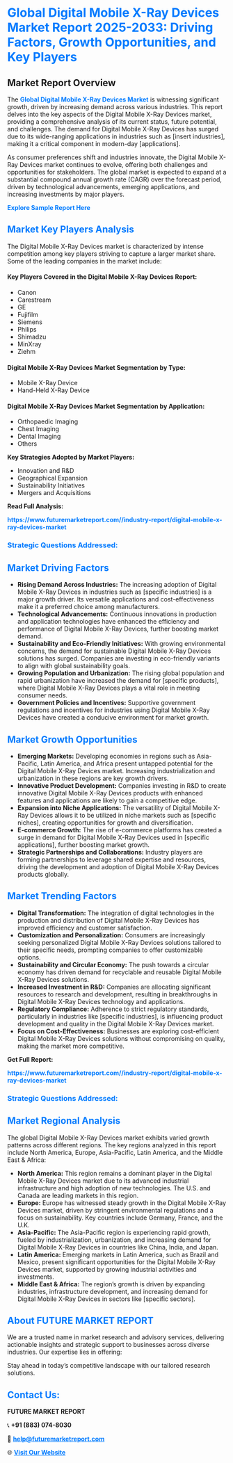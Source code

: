<h1 style="color: #007BFF;">Global Digital Mobile X-Ray Devices Market Report 2025-2033: Driving Factors, Growth Opportunities, and Key Players</h1>

<section id="overview">
<h2>Market Report Overview</h2>
<p>The <a href="https://www.futuremarketreport.com//industry-report/digital-mobile-x-ray-devices-market" style="color: #007BFF; text-decoration: none;"><strong>Global Digital Mobile X-Ray Devices Market</strong></a> is witnessing significant growth, driven by increasing demand across various industries. This report delves into the key aspects of the Digital Mobile X-Ray Devices market, providing a comprehensive analysis of its current status, future potential, and challenges. The demand for Digital Mobile X-Ray Devices has surged due to its wide-ranging applications in industries such as [insert industries], making it a critical component in modern-day [applications].</p>
<p>As consumer preferences shift and industries innovate, the Digital Mobile X-Ray Devices market continues to evolve, offering both challenges and opportunities for stakeholders. The global market is expected to expand at a substantial compound annual growth rate (CAGR) over the forecast period, driven by technological advancements, emerging applications, and increasing investments by major players.</p>
</section>

<section id="overview">
<p><a href="https://www.futuremarketreport.com//request-sample/reportId=54422" style="color: #007BFF; text-decoration: none;"><strong>Explore Sample Report Here</strong></a></p>
</section>

<section id="key-players">
<h2 style="color: #007BFF;">Market Key Players Analysis</h2>
<p>The Digital Mobile X-Ray Devices market is characterized by intense competition among key players striving to capture a larger market share. Some of the leading companies in the market include:</p>
<h4>Key Players Covered in the Digital Mobile X-Ray Devices Report:</h4>
<ul><li>Canon</li><li>Carestream</li><li>GE</li><li>Fujifilm</li><li>Siemens</li><li>Philips</li><li>Shimadzu</li><li>MinXray</li><li>Ziehm</li></ul>
<h4>Digital Mobile X-Ray Devices Market Segmentation by Type:</h4>
<ul><li>Mobile X-Ray Device</li><li>Hand-Held X-Ray Device</li></ul>

<h4>Digital Mobile X-Ray Devices Market Segmentation by Application:</h4>
<ul><li>Orthopaedic Imaging</li><li>Chest Imaging</li><li>Dental Imaging</li><li>Others</li></ul>
<p><strong>Key Strategies Adopted by Market Players:</strong></p>
<ul>
<li>Innovation and R&D</li>
<li>Geographical Expansion</li>
<li>Sustainability Initiatives</li>
<li>Mergers and Acquisitions</li>
</ul>
</section>

<section>
<p><strong>Read Full Analysis: </strong></p><a href="https://www.futuremarketreport.com//industry-report/digital-mobile-x-ray-devices-market" style="color: #007BFF; text-decoration: none;"><strong>https://www.futuremarketreport.com//industry-report/digital-mobile-x-ray-devices-market</strong></a>
<h3 style="color: #007BFF;">Strategic Questions Addressed:</h3>
</section>

<section id="driving-factors">
<h2 style="color: #007BFF;">Market Driving Factors</h2>
<ul>
<li><strong>Rising Demand Across Industries:</strong> The increasing adoption of Digital Mobile X-Ray Devices in industries such as [specific industries] is a major growth driver. Its versatile applications and cost-effectiveness make it a preferred choice among manufacturers.</li>
<li><strong>Technological Advancements:</strong> Continuous innovations in production and application technologies have enhanced the efficiency and performance of Digital Mobile X-Ray Devices, further boosting market demand.</li>
<li><strong>Sustainability and Eco-Friendly Initiatives:</strong> With growing environmental concerns, the demand for sustainable Digital Mobile X-Ray Devices solutions has surged. Companies are investing in eco-friendly variants to align with global sustainability goals.</li>
<li><strong>Growing Population and Urbanization:</strong> The rising global population and rapid urbanization have increased the demand for [specific products], where Digital Mobile X-Ray Devices plays a vital role in meeting consumer needs.</li>
<li><strong>Government Policies and Incentives:</strong> Supportive government regulations and incentives for industries using Digital Mobile X-Ray Devices have created a conducive environment for market growth.</li>
</ul>
</section>

<section id="growth-opportunities">
<h2 style="color: #007BFF;">Market Growth Opportunities</h2>
<ul>
<li><strong>Emerging Markets:</strong> Developing economies in regions such as Asia-Pacific, Latin America, and Africa present untapped potential for the Digital Mobile X-Ray Devices market. Increasing industrialization and urbanization in these regions are key growth drivers.</li>
<li><strong>Innovative Product Development:</strong> Companies investing in R&D to create innovative Digital Mobile X-Ray Devices products with enhanced features and applications are likely to gain a competitive edge.</li>
<li><strong>Expansion into Niche Applications:</strong> The versatility of Digital Mobile X-Ray Devices allows it to be utilized in niche markets such as [specific niches], creating opportunities for growth and diversification.</li>
<li><strong>E-commerce Growth:</strong> The rise of e-commerce platforms has created a surge in demand for Digital Mobile X-Ray Devices used in [specific applications], further boosting market growth.</li>
<li><strong>Strategic Partnerships and Collaborations:</strong> Industry players are forming partnerships to leverage shared expertise and resources, driving the development and adoption of Digital Mobile X-Ray Devices products globally.</li>
</ul>
</section>

<section id="trending-factors">
<h2 style="color: #007BFF;">Market Trending Factors</h2>
<ul>
<li><strong>Digital Transformation:</strong> The integration of digital technologies in the production and distribution of Digital Mobile X-Ray Devices has improved efficiency and customer satisfaction.</li>
<li><strong>Customization and Personalization:</strong> Consumers are increasingly seeking personalized Digital Mobile X-Ray Devices solutions tailored to their specific needs, prompting companies to offer customizable options.</li>
<li><strong>Sustainability and Circular Economy:</strong> The push towards a circular economy has driven demand for recyclable and reusable Digital Mobile X-Ray Devices solutions.</li>
<li><strong>Increased Investment in R&D:</strong> Companies are allocating significant resources to research and development, resulting in breakthroughs in Digital Mobile X-Ray Devices technology and applications.</li>
<li><strong>Regulatory Compliance:</strong> Adherence to strict regulatory standards, particularly in industries like [specific industries], is influencing product development and quality in the Digital Mobile X-Ray Devices market.</li>
<li><strong>Focus on Cost-Effectiveness:</strong> Businesses are exploring cost-efficient Digital Mobile X-Ray Devices solutions without compromising on quality, making the market more competitive.</li>
</ul>
</section>

<section>
<p><strong>Get Full Report: </strong></p><a href="https://www.futuremarketreport.com//industry-report/digital-mobile-x-ray-devices-market" style="color: #007BFF; text-decoration: none;"><strong>https://www.futuremarketreport.com//industry-report/digital-mobile-x-ray-devices-market</strong></a>
<h3 style="color: #007BFF;">Strategic Questions Addressed:</h3>
</section>


<section id="regional-analysis">
<h2 style="color: #007BFF;">Market Regional Analysis</h2>
<p>The global Digital Mobile X-Ray Devices market exhibits varied growth patterns across different regions. The key regions analyzed in this report include North America, Europe, Asia-Pacific, Latin America, and the Middle East & Africa:</p>
<ul>
<li><strong>North America:</strong> This region remains a dominant player in the Digital Mobile X-Ray Devices market due to its advanced industrial infrastructure and high adoption of new technologies. The U.S. and Canada are leading markets in this region.</li>
<li><strong>Europe:</strong> Europe has witnessed steady growth in the Digital Mobile X-Ray Devices market, driven by stringent environmental regulations and a focus on sustainability. Key countries include Germany, France, and the U.K.</li>
<li><strong>Asia-Pacific:</strong> The Asia-Pacific region is experiencing rapid growth, fueled by industrialization, urbanization, and increasing demand for Digital Mobile X-Ray Devices in countries like China, India, and Japan.</li>
<li><strong>Latin America:</strong> Emerging markets in Latin America, such as Brazil and Mexico, present significant opportunities for the Digital Mobile X-Ray Devices market, supported by growing industrial activities and investments.</li>
<li><strong>Middle East & Africa:</strong> The region’s growth is driven by expanding industries, infrastructure development, and increasing demand for Digital Mobile X-Ray Devices in sectors like [specific sectors].</li>
</ul>
</section>

<footer>
<h2 style="color: #007BFF;">About FUTURE MARKET REPORT</h2>
<p>We are a trusted name in market research and advisory services, delivering actionable insights and strategic support to businesses across diverse industries. Our expertise lies in offering:</p>

<p>Stay ahead in today’s competitive landscape with our tailored research solutions.</p>

<h2 style="color: #007BFF;">Contact Us:</h2>
<p><strong>FUTURE MARKET REPORT</strong></p>
<p>📞 <strong>+91 (883) 074-8030</strong></p>
<p>📧 <strong><a href="mailto:help@futuremarketreport.com" style="color: #007BFF;">help@futuremarketreport.com</a></strong></p>
<p>🌐 <strong><a href="https://www.futuremarketreport.com/" style="color: #007BFF;">Visit Our Website</a></strong></p>
</footer>
